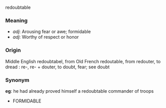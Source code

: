 redoubtable
### Meaning
+ _adj_: Arousing fear or awe; formidable
+ _adj_: Worthy of respect or honor

### Origin

Middle English redoubtabel, from Old French redoutable, from redouter, to dread : re-, re- + douter, to doubt, fear; see doubt

### Synonym

__eg__: he had already proved himself a redoubtable commander of troops

+ FORMIDABLE



